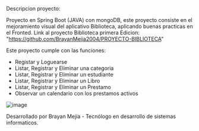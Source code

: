 Descripcion proyecto:

Proyecto en Spring Boot (JAVA) con mongoDB, este proyecto consiste en el mejoramiento visual del aplicativo Biblioteca, aplicando buenas practicas en el Fronted. Link al proyecto Biblioteca primera Edicion: "https://github.com/BrayanMejia2004/PROYECTO-BIBLIOTECA"

Este proyecto cumple con las funciones:

* Registar y Loguearse
* Listar, Registrar y Eliminar una categoria
* Listar, Registrar y Eliminar un estudiante
* Listar, Registrar y Eliminar un Libro
* Listar, Registrar y Eliminar un Prestamo
* Observar un calendario con los prestamos activos

![image](https://github.com/BrayanMejia2004/PROYECTO-BIBLIOTECA-FRONTED/assets/160251031/833c6f0e-f793-4709-a8c2-f589ee503cf4)

  
Desarrollado por Brayan Mejia - Tecnólogo en desarrollo de sistemas informaticos.
